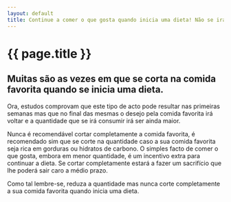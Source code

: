 ```yaml
---
layout: default
title: Continue a comer o que gosta quando inicia uma dieta! Não se irá arrepender.
---
```


# {{ page.title }}

## Muitas são as vezes em que se corta na comida favorita quando se inicia uma dieta.

Ora, estudos comprovam que este tipo de acto pode resultar nas primeiras semanas mas que no final das mesmas o desejo pela comida favorita irá voltar e a quantidade que se irá consumir irá ser ainda maior.

Nunca é recomendável cortar completamente a comida favorita, é recomendado sim que se corte na quantidade caso a sua comida favorita seja rica em gorduras ou hidratos de carbono. O simples facto de comer o que gosta, embora em menor quantidade, é um incentivo extra para continuar a dieta. Se cortar completamente estará a fazer um sacrifício que lhe poderá sair caro a médio prazo.

Como tal lembre-se, reduza a quantidade mas nunca corte completamente a sua comida favorita quando inicia uma dieta.